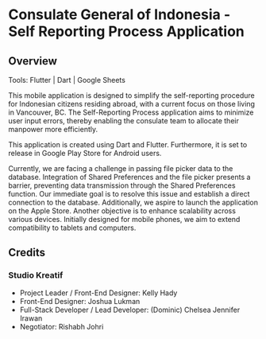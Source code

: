 # Consulate General of Indonesia - Self Reporting Process Application

## Overview

Tools: Flutter | Dart | Google Sheets

This mobile application is designed to simplify the self-reporting procedure for Indonesian citizens residing abroad, with a current focus on those living in Vancouver, BC. The Self-Reporting Process application aims to minimize user input errors, thereby enabling the consulate team to allocate their manpower more efficiently.


This application is created using Dart and Flutter. Furthermore, it is set to release in Google Play Store for Android users. 


Currently, we are facing a challenge in passing file picker data to the database. Integration of Shared Preferences and the file picker presents a barrier, preventing data transmission through the Shared Preferences function. Our immediate goal is to resolve this issue and establish a direct connection to the database. Additionally, we aspire to launch the application on the Apple Store. Another objective is to enhance scalability across various devices. Initially designed for mobile phones, we aim to extend compatibility to tablets and computers.

## Credits

### Studio Kreatif

- Project Leader / Front-End Designer: Kelly Hady
- Front-End Designer: Joshua Lukman
- Full-Stack Developer / Lead Developer: (Dominic) Chelsea Jennifer Irawan
- Negotiator: Rishabh Johri
